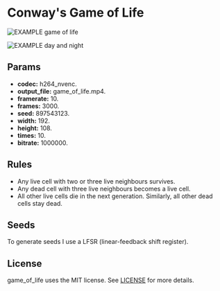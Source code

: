 # Conway's Game of Life

![EXAMPLE game of life](https://youtu.be/Jg5F3SgtHzs)

![EXAMPLE day and night](https://youtu.be/Jg5F3SgtHzs)

<h2>Params</h2>

  -  **codec:** h264_nvenc.
  -  **output_file:** game_of_life.mp4.
  -  **framerate:** 10.
  -  **frames:** 3000.
  -  **seed:** 897543123.
  -  **width:** 192.
  -  **height:** 108.
  -  **times:** 10.
  -  **bitrate:** 1000000.

<h2>Rules</h2>

+ Any live cell with two or three live neighbours survives.
+ Any dead cell with three live neighbours becomes a live cell.
+ All other live cells die in the next generation. Similarly, all other dead cells stay dead.

<h2>Seeds</h2>
To generate seeds I use a LFSR (linear-feedback shift register).

<h2>License</h2>
game_of_life uses the MIT license. See <a href="https://github.com/LentilStew/game_of_life/blob/main/LICENSE" target="_top">LICENSE</a> for more details.




